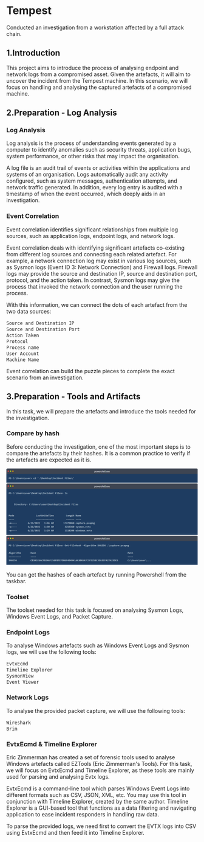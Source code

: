 # Tempest
Conducted an investigation from a workstation affected by a full attack chain.

## 1.Introduction
This project aims to introduce the process of analysing endpoint and network logs from a compromised asset. Given the artefacts, it will aim to uncover the incident from the Tempest machine. In this scenario, we will focus on handling and analysing the captured artefacts of a compromised machine.

## 2.Preparation - Log Analysis
### Log Analysis
Log analysis is the process of understanding events generated by a computer to identify anomalies such as security threats, application bugs, system performance, or other risks that may impact the organisation. 

A log file is an audit trail of events or activities within the applications and systems of an organisation. Logs automatically audit any activity configured, such as system messages, authentication attempts, and network traffic generated. In addition, every log entry is audited with a timestamp of when the event occurred, which deeply aids in an investigation.

### Event Correlation
Event correlation identifies significant relationships from multiple log sources, such as application logs, endpoint logs, and network logs.

Event correlation deals with identifying significant artefacts co-existing from different log sources and connecting each related artefact. For example, a network connection log may exist in various log sources, such as Sysmon logs (Event ID 3: Network Connection) and Firewall logs. Firewall logs may provide the source and destination IP, source and destination port, protocol, and the action taken. In contrast, Sysmon logs may give the process that invoked the network connection and the user running the process.

With this information, we can connect the dots of each artefact from the two data sources:

    Source and Destination IP
    Source and Destination Port
    Action Taken
    Protocol
    Process name
    User Account
    Machine Name

Event correlation can build the puzzle pieces to complete the exact scenario from an investigation.

## 3.Preparation - Tools and Artifacts
In this task, we will prepare the artefacts and introduce the tools needed for the investigation.

### Compare by hash
Before conducting the investigation, one of the most important steps is to compare the artefacts by their hashes. It is a common practice to verify if the artefacts are expected as it is. 

<div>
<img src="https://github.com/Modern-Wizard/Tempest/blob/main/ss1.png" />
</div>

You can get the hashes of each artefact by running Powershell from the taskbar.

### Toolset
The toolset needed for this task is focused on analysing Sysmon Logs, Windows Event Logs, and Packet Capture.

### Endpoint Logs
To analyse Windows artefacts such as Windows Event Logs and Sysmon logs, we will use the following tools:

    EvtxEcmd
    Timeline Explorer
    SysmonView
    Event Viewer

### Network Logs
To analyse the provided packet capture, we will use the following tools:

    Wireshark
    Brim

### EvtxEcmd & Timeline Explorer
Eric Zimmerman has created a set of forensic tools used to analyse Windows artefacts called EZTools (Eric Zimmerman's Tools). For this task, we will focus on EvtxEcmd and Timeline Explorer, as these tools are mainly used for parsing and analysing Evtx logs.

﻿EvtxEcmd is a command-line tool which parses Windows Event Logs into different formats such as CSV, JSON, XML, etc. You may use this tool in conjunction with Timeline Explorer, created by the same author. Timeline Explorer is a GUI-based tool that functions as a data filtering and navigating application to ease incident responders in handling raw data.

To parse the provided logs, we need first to convert the EVTX logs into CSV using EvtxEcmd and then feed it into Timeline Explorer.





